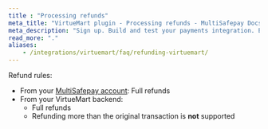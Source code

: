 ```yaml
---
title : "Processing refunds"
meta_title: "VirtueMart plugin - Processing refunds - MultiSafepay Docs"
meta_description: "Sign up. Build and test your payments integration. Explore our products and services. Use our API Reference, SDKs, and wrappers. Get support."
read_more: "."
aliases: 
    - /integrations/virtuemart/faq/refunding-virtuemart/
---
```


Refund rules:

- From your [MultiSafepay account](/account/multisafepay-account/processing-refunds/): Full refunds 
- From your VirtueMart backend:  
    - Full refunds 
    - Refunding more than the original transaction is **not** supported

